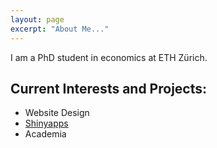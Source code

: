 ```yaml
---
layout: page
excerpt: "About Me..."
---
```


I am a PhD student in economics at ETH Zürich.

## Current Interests and Projects:

- Website Design
- [Shinyapps](https://eliasmoor.shinyapps.io/mlevaluation/)
- Academia
